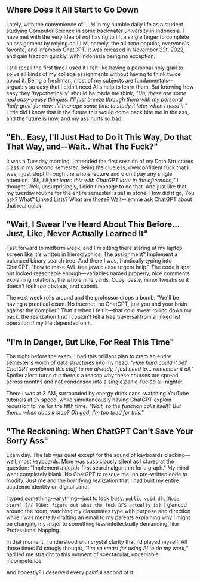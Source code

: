 ## Where Does It All Start to Go Down
Lately, with the convenience of LLM in my humble daily life as a student studying Computer Science in some backwater university in Indonesia. I have met with the very idea of not having to lift a single finger to complete an assignment by relying on LLM, namely, the all-time popular, everyone's favorite, and infamous ChatGPT.  It was released in November 22t, 2022, and gain traction quickly, with Indonesia being no exception.

I still recall the first time I used it I felt like having a personal holy grail to solve all kinds of my college assignments without having to think twice about it. Being a freshman, most of my subjects are fundamentals--arguably so easy that I didn't need AI's help to learn them.  But knowing how easy they 'hypothetically' should be made me think, *"Uh, these are some real easy-peasy thingies. I'll just breeze through them with my personal 'holy grail' for now. I'll manage some time to study it later when I need it."*  Little did I know that in the future this would come back bite me in the ass, and the future is now, and my ass hurts so bad.

## "Eh.. Easy, I'll Just Had to Do it This Way, Do that That Way, and--Wait.. What The Fuck?"
It was a Tuesday morning, I attended the first session of my Data Structures class in my second semester. Being the clueless, overconfident fuck that I was, I just slept through the whole lecture and didn't pay any single attention. *"Eh, I'll just learn this with ChatGPT later in the afternoon,"* I thought. Well, unsurprisingly, I didn't manage to do that. And just like that, my tuesday routine for the entire semester is set in stone. How did it go, You ask? What? Linked Lists? What are those? Wait--lemme ask ChatGPT about that real quick.

## "Wait, I Swear I've Heard About This Before... Just, Like, Never Actually Learned It"

Fast forward to midterm week, and I'm sitting there staring at my laptop screen like it's written in hieroglyphics. The assignment? Implement a balanced binary search tree. And there I was, frantically typing into ChatGPT: "how to make AVL tree java please urgent help." The code it spat out looked reasonable enough—variables named properly, nice comments explaining rotations, the whole nine yards. Copy, paste, minor tweaks so it doesn't look *too* obvious, and submit.

The next week rolls around and the professor drops a bomb: "We'll be having a practical exam. No internet, no ChatGPT, just you and your brain against the compiler." That's when I felt it—that cold sweat rolling down my back, the realization that I couldn't tell a tree traversal from a linked list operation if my life depended on it.

## "I'm In Danger, But Like, For Real This Time"

The night before the exam, I had this brilliant plan to cram an entire semester's worth of data structures into my head. *"How hard could it be? ChatGPT explained this stuff to me already, I just need to... remember it all."* Spoiler alert: turns out there's a reason why these courses are spread across months and not condensed into a single panic-fueled all-nighter.

There I was at 3 AM, surrounded by energy drink cans, watching YouTube tutorials at 2x speed, while simultaneously having ChatGPT explain recursion to me for the fifth time. *"Wait, so the function calls itself? But then... when does it stop? Oh god, I'm too tired for this."*

## "The Reckoning: When ChatGPT Can't Save Your Sorry Ass"

Exam day. The lab was quiet except for the sound of keyboards clacking—well, most keyboards. Mine was suspiciously silent as I stared at the question: "Implement a depth-first search algorithm for a graph." My mind went completely blank. No ChatGPT to rescue me, no pre-written code to modify. Just me and the horrifying realization that I had built my entire academic identity on digital sand.

I typed something—anything—just to look busy. `public void dfs(Node start) {// TODO: figure out what the fuck DFS actually is}`. I glanced around the room, watching my classmates type with purpose and direction while I was mentally drafting an email to my parents explaining why I might be changing my major to something less intellectually demanding, like Professional Napping.

In that moment, I understood with crystal clarity that I'd played myself. All those times I'd smugly thought, *"I'm so smart for using AI to do my work,"* had led me straight to this moment of spectacular, undeniable incompetence.

And honestly? I deserved every painful second of it.
